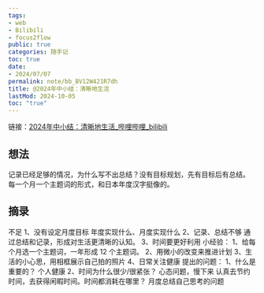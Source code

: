 ```yaml
---
tags:
- web
- Bilibili
- focus2flow
public: true
categories: 随手记
toc: true
date:
- 2024/07/07
permalink: note/bb_BV12W421R7dh
title: @2024年中小结：清晰地生活
lastMod: 2024-10-05
toc: "true"
---
```


链接：[2024年中小结：清晰地生活_哔哩哔哩_bilibili](https://www.bilibili.com/video/BV12W421R7dh/)
<!--more-->
## 想法
记录已经足够的情况，为什么写不出总结？没有目标规划，先有目标后有总结。
每一个月一个主题词的形式，和日本年度汉字挺像的。
## 摘录
不足
1、没有设定月度目标
年度实现什么、月度实现什么
2、记录、总结不够
通过总结和记录，形成对生活更清晰的认知。
3、时间要更好利用
小经验：
1、给每个月选一个主题词，一年形成 12 个主题词。
2、用微小的改变来推进计划
3、生活的小心思，用相框展示自己拍的照片
4、日常关注健康
提出的问题：
1、什么是重要的？
个人健康
2、时间为什么很少/很紧张？
心态问题，慢下来
认真去节约时间，去获得闲暇时间。时间都消耗在哪里？
月度总结自己思考的问题